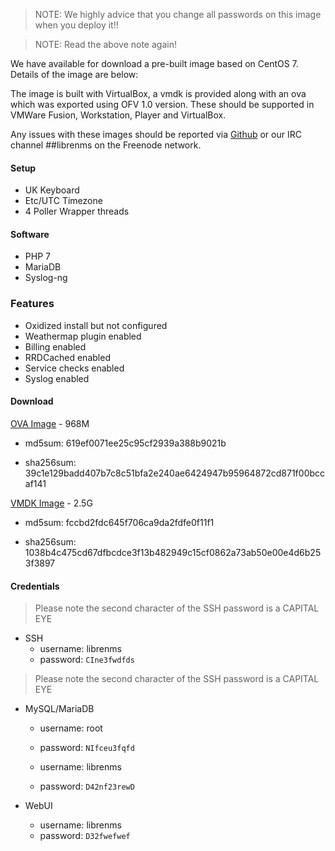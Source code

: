 > NOTE: We highly advice that you change all passwords on this image when you deploy it!!

> NOTE: Read the above note again!

We have available for download a pre-built image based on CentOS 7. Details of the image are below:

The image is built with VirtualBox, a vmdk is provided along with an ova which was exported using OFV 1.0 version. 
These should be supported in VMWare Fusion, Workstation, Player and VirtualBox.

Any issues with these images should be reported via [Github](https://github.com/librenms/librenms/issues) or our IRC channel ##librenms on the Freenode network.

#### Setup

  - UK Keyboard
  - Etc/UTC Timezone
  - 4 Poller Wrapper threads

#### Software

  - PHP 7
  - MariaDB
  - Syslog-ng

### Features

  - Oxidized install but not configured
  - Weathermap plugin enabled
  - Billing enabled
  - RRDCached enabled
  - Service checks enabled
  - Syslog enabled

#### Download

[OVA Image](http://www.lathwood.co.uk/librenms/librenms_centos_7.ova) - 968M

  - md5sum: 619ef0071ee25c95cf2939a388b9021b

  - sha256sum: 39c1e129badd407b7c8c51bfa2e240ae6424947b95964872cd871f00bccaf141

[VMDK Image](http://www.lathwood.co.uk/librenms/librenms_centos_7.vmdk) - 2.5G

  - md5sum: fccbd2fdc645f706ca9da2fdfe0f11f1

  - sha256sum: 1038b4c475cd67dfbcdce3f13b482949c15cf0862a73ab50e00e4d6b253f3897

#### Credentials

> Please note the second character of the SSH password is a CAPITAL EYE

  - SSH
    - username: librenms
    - password: `CIne3fwdfds`

> Please note the second character of the SSH password is a CAPITAL EYE

  - MySQL/MariaDB
    - username: root
    - password: `NIfceu3fqfd`

    - username: librenms
    - password: `D42nf23rewD`

  - WebUI
    - username: librenms
    - password: `D32fwefwef`
